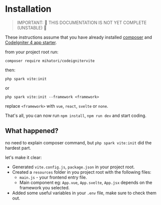 # Installation


>  IMPORTANT: 🚧 THIS DOCUMENTATION IS NOT YET COMPLETE (UNSTABLE) 🚧


These instructions assume that you have already installed [composer](https://getcomposer.org/download/) and [CodeIgniter 4 app starter](https://codeigniter.com/user_guide/installation/installing_composer.html).

from your project root run:
```
composer require mihatori/codeignitervite
```

then:
```
php spark vite:init
```

or
```
php spark vite:init --framework <framework>
```
replace `<framework>` with `vue`, `react`, `svelte` or `none`.

That's all, you can now run `npm install`, `npm run dev` and start coding.

## What happened?

no need to explain composer command, but `php spark vite:init` did the hardest part.

let's make it clear:

- Generated `vite.config.js`, `package.json` in your project root.
- Created a `resources` folder in you project root with the following files:
    - `main.js` - your frontend entry file.
    - Main component eg: `App.vue`, `App.svelte`, `App.jsx` depends on the framework you selected.
- Added some useful variables in your `.env` file, make sure to check them out.
